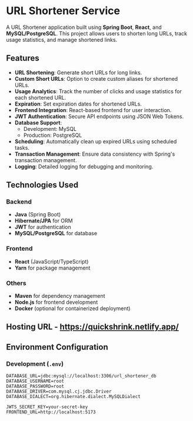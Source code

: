 # URL Shortener Service

A URL Shortener application built using **Spring Boot**, **React**, and **MySQL/PostgreSQL**. This project allows users to shorten long URLs, track usage statistics, and manage shortened links.

## Features

- **URL Shortening**: Generate short URLs for long links.
- **Custom Short URLs**: Option to create custom aliases for shortened URLs.
- **Usage Analytics**: Track the number of clicks and usage statistics for each shortened URL.
- **Expiration**: Set expiration dates for shortened URLs.
- **Frontend Integration**: React-based frontend for user interaction.
- **JWT Authentication**: Secure API endpoints using JSON Web Tokens.
- **Database Support**:
  - Development: MySQL
  - Production: PostgreSQL
- **Scheduling**: Automatically clean up expired URLs using scheduled tasks.
- **Transaction Management**: Ensure data consistency with Spring's transaction management.
- **Logging**: Detailed logging for debugging and monitoring.

## Technologies Used

### Backend
- **Java** (Spring Boot)
- **Hibernate/JPA** for ORM
- **JWT** for authentication
- **MySQL/PostgreSQL** for database

### Frontend
- **React** (JavaScript/TypeScript)
- **Yarn** for package management

### Others
- **Maven** for dependency management
- **Node.js** for frontend development
- **Docker** (optional for containerized deployment)

## Hosting URL - https://quickshrink.netlify.app/

## Environment Configuration

### Development (`.env`)
```dotenv
DATABASE_URL=jdbc:mysql://localhost:3306/url_shortener_db
DATABASE_USERNAME=root
DATABASE_PASSWORD=root
DATABASE_DRIVER=com.mysql.cj.jdbc.Driver
DATABASE_DIALECT=org.hibernate.dialect.MySQLDialect

JWTS_SECRET_KEY=your-secret-key
FRONTEND_URL=http://localhost:5173
